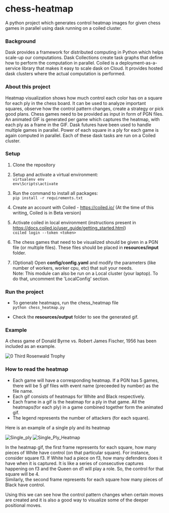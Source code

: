 # chess-heatmap
A python project which generates control heatmap images for given chess games in parallel using dask running on a coiled cluster.

### Background
Dask provides a framework for distributed computing in Python which helps scale-up our computations. Dask Collections create task graphs that define how to perform the computation in parallel. Coiled is a deployment-as-a-service library that makes it easy to scale dask on Cloud. It provides hosted dask clusters where the actual computation is performed.

### About this project
Heatmap visualization shows how much control each color has on a square for each ply in the chess board. It can be used to analyze important squares, observe how the control pattern changes, create a strategy or pick good plans.
Chess games need to be provided as input in form of PGN files. An animated GIF is generated per game which captures the heatmap, with each ply as a frame in the GIF. Dask futures have been used to handle multiple games in parallel. Power of each square in a ply for each game is again computed in parallel. Each of these dask tasks are run on a Coiled cluster.

### Setup

1. Clone the repository

2. Setup and activate a virtual environment: <br />
    `virtualenv env` <br />
    `env\Scripts\activate` <br />
    
3. Run the command to install all packages:<br />
    `pip install -r requirements.txt`
    
4. Create an account with Coiled - https://coiled.io/ (At the time of this writing, Coiled is in Beta version)

5. Activate coiled in local environment (instructions present in https://docs.coiled.io/user_guide/getting_started.html) <br />
    `coiled login --token <token>`
    
6. The chess games that need to be visualized should be given in a PGN file (or multiple files). These files should be placed in **resources/input** folder. 

7. (Optional) Open **config/config.yaml** and modify the parameters (like number of workers, worker cpu, etc) that suit your needs. <br />
Note: This module can also be run on a Local cluster (your laptop). To do that, uncomment the 'LocalConfig' section. 

### Run the project
- To generate heatmaps, run the chess_heatmap file <br />
`python chess_heatmap.py` <br />

- Check the **resources/output** folder to see the generated gif. 

### Example
A chess game of Donald Byrne vs. Robert James Fischer, 1956 has been included as an example. 

![0 Third Rosenwald Trophy](https://user-images.githubusercontent.com/62924721/113397389-90f35b80-93ba-11eb-85ae-b1ac11e57cc9.gif)

### How to read the heatmap
- Each game will have a corresponding heatmap. If a PGN has 5 games, there will be 5 gif files with event name (preceeded by number) as the file name.
- Each gif consists of heatmaps for White and Black respectively.
- Each frame in a gif is the heatmap for a ply in that game. All the heatmaps(for each ply) in a game combined together form the animated gif.
- The legend represents the number of attackers (for each square).

Here is an example of a single ply and its heatmap

![Single_ply](https://user-images.githubusercontent.com/62924721/110592466-5114cc00-81a0-11eb-9329-e241feb6531e.jpg) ![Single_Ply_Heatmap](https://user-images.githubusercontent.com/62924721/113397667-0b23e000-93bb-11eb-8ac4-8894484b67dd.gif)

In the heatmap gif, the first frame represents for each square, how many pieces of White have control (on that particular square). For instance, consider square f3. If White had a piece on f3, how many defenders does it have when it is captured. It is like a series of consecutive captures happening on f3 and the Queen on d1 will play a role. So, the control for that square will be 4. <br/>
Similarly, the second frame represents for each square how many pieces of Black have control. 

Using this we can see how the control pattern changes when certain moves are created and it is also a good way to visualize some of the deeper positional moves.

